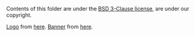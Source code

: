 Contents of this folder are under the [BSD 3-Clause license](../../LICENSE.txt), are under our copyright.

[Logo](logo.png) from [here](https://github.com/fortiesstudios/branding).
[Banner](banner-corner-60px.png) from [here](https://github.com/fortiesstudios/branding).